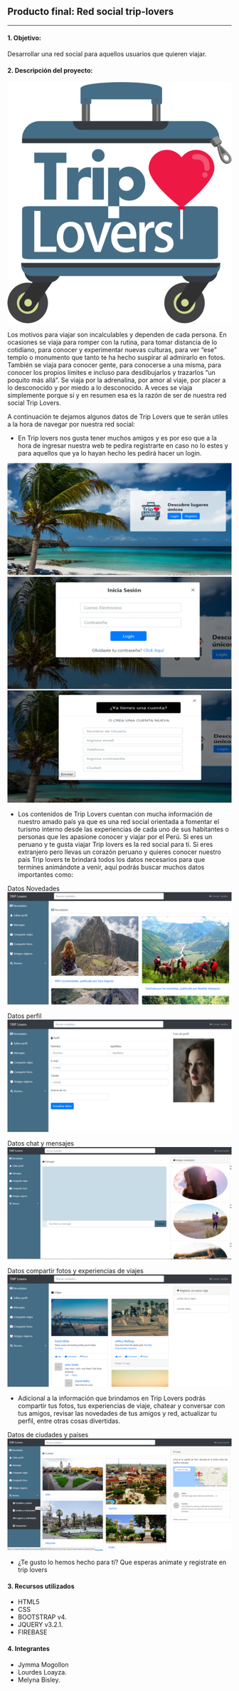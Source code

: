## Producto final: Red social trip-lovers
***

#### 1. Objetivo:
Desarrollar una red social para aquellos usuarios que quieren viajar.

#### 2. Descripción del proyecto:

![trip-lovers](assets/images/logo-blanco.png)

Los motivos para viajar son incalculables y dependen de cada persona. En ocasiones se viaja para romper con la rutina, para tomar distancia de lo cotidiano, para conocer y experimentar nuevas culturas, para ver “ese” templo o monumento que tanto te ha hecho suspirar al admirarlo en fotos. También se viaja para conocer gente, para conocerse a una misma, para conocer los propios límites e incluso para desdibujarlos y trazarlos “un poquito más allá”. Se viaja por la adrenalina, por amor al viaje, por placer a lo desconocido y por miedo a lo desconocido. A veces se viaja simplemente porque sí y en resumen esa es la razón de ser de nuestra red social Trip Lovers.

A continuación te dejamos algunos datos de Trip Lovers que te serán utiles a la hora de navegar por nuestra red social:

* En Trip lovers nos gusta tener muchos amigos y es por eso que a la hora de ingresar nuestra web te pedira registrarte en caso no lo estes y para aquellos que ya lo hayan hecho les pedirá hacer un login.

![trip-lovers](assets/docs/vista1.jpg)
![trip-lovers](assets/docs/vista2.jpg)
![trip-lovers](assets/docs/vista3.jpg)

* Los contenidos de Trip Lovers cuentan con mucha información de nuestro amado país ya que es una red social orientada a fomentar el turismo interno desde las experiencias de cada uno de sus habitantes o personas que les apasione conocer y viajar por el Perú. Si eres un peruano y te gusta viajar Trip lovers es la red social para ti. Si eres extranjero pero llevas un corazón peruano y quieres conocer nuestro país Trip lovers te brindará todos los datos necesarios para que termines animándote a venir, aquí podrás buscar muchos datos importantes como:

Datos Novedades
![trip-lovers](assets/docs/vista5.jpg)

Datos perfil
![trip-lovers](assets/docs/vista6.jpg)

Datos chat y mensajes
![trip-lovers](assets/docs/vista7.jpg)

Datos compartir fotos y experiencias de viajes
![trip-lovers](assets/docs/vista8.jpg)

* Adicional a la información que brindamos en Trip Lovers podrás compartir tus fotos, tus experiencias de viaje, chatear y conversar con tus amigos, revisar las novedades de tus amigos y red, actualizar tu perfil, entre otras cosas divertidas.

Datos de ciudades y países
![trip-lovers](assets/docs/vista10.jpg)

* ¿Te gusto lo hemos hecho para tí? Que esperas animate y registrate en trip lovers

#### 3. Recursos utilizados
* HTML5
* CSS
* BOOTSTRAP v4.
* JQUERY v3.2.1.
* FIREBASE

#### 4. Integrantes
* Jymma Mogollon
* Lourdes Loayza.
* Melyna Bisley.


